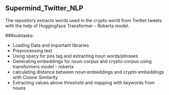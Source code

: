 ## Supermind_Twitter_NLP

The repository extracts words used in the crypto world from Twittet tweets with the help of Huggingface Transformer - Roberta model.

###subtasks:
- Loading Data and important libraries
- Preprocessing text 
- Using spacy for pos tag and extracting noun words/phrases
- Generating embeddings for noun-corpus and crypto-corpus using transformers model - roberta
- calculating distance between noun embeddings and crypto embeddings with Cosine Similarity 
- Extracting values above threshold and mapping with keywords from nouns






